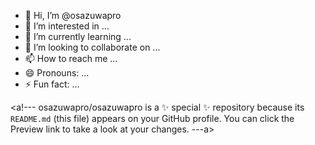 - 👋 Hi, I’m @osazuwapro
- 👀 I’m interested in ...
- 🌱 I’m currently learning ...
- 💞️ I’m looking to collaborate on ...
- 📫 How to reach me ...
- 😄 Pronouns: ...
- ⚡ Fun fact: ...

<a!---
osazuwapro/osazuwapro is a ✨ special ✨ repository because its `README.md` (this file) appears on your GitHub profile.
You can click the Preview link to take a look at your changes.
---a>

